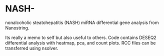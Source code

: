 # NASH-
nonalcoholic steatohepatitis (NASH) miRNA differential gene analysis from Nanostring.

Its really a memo to self but also useful to others. Code contains DESEQ2 differential analysis with heatmap, pca, and count plots. RCC files can be transferred using nsolver.
